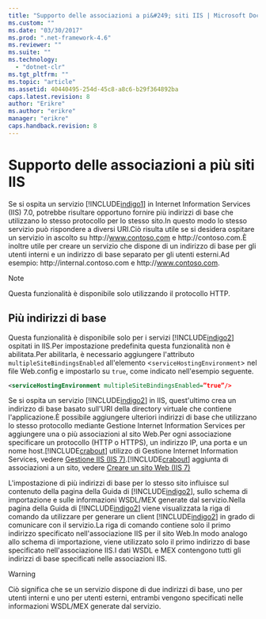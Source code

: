 ```yaml
---
title: "Supporto delle associazioni a pi&#249; siti IIS | Microsoft Docs"
ms.custom: ""
ms.date: "03/30/2017"
ms.prod: ".net-framework-4.6"
ms.reviewer: ""
ms.suite: ""
ms.technology: 
  - "dotnet-clr"
ms.tgt_pltfrm: ""
ms.topic: "article"
ms.assetid: 40440495-254d-45c8-a8c6-b29f364892ba
caps.latest.revision: 8
author: "Erikre"
ms.author: "erikre"
manager: "erikre"
caps.handback.revision: 8
---
```

# Supporto delle associazioni a pi&#249; siti IIS
Se si ospita un servizio [!INCLUDE[indigo1](../../../../includes/indigo1-md.md)] in Internet Information Services \(IIS\) 7.0, potrebbe risultare opportuno fornire più indirizzi di base che utilizzano lo stesso protocollo per lo stesso sito.In questo modo lo stesso servizio può rispondere a diversi URI.Ciò risulta utile se si desidera ospitare un servizio in ascolto su http:\/\/www.contoso.com e http:\/\/contoso.com.È inoltre utile per creare un servizio che dispone di un indirizzo di base per gli utenti interni e un indirizzo di base separato per gli utenti esterni.Ad esempio: http:\/\/internal.contoso.com e http:\/\/www.contoso.com.  
  
> [!NOTE]
>  Questa funzionalità è disponibile solo utilizzando il protocollo HTTP.  
  
## Più indirizzi di base  
 Questa funzionalità è disponibile solo per i servizi [!INCLUDE[indigo2](../../../../includes/indigo2-md.md)] ospitati in IIS.Per impostazione predefinita questa funzionalità non è abilitata.Per abilitarla, è necessario aggiungere l'attributo `multipleSiteBindingsEnabled` all'elemento \<`serviceHostingEnvironment`\> nel file Web.config e impostarlo su `true`, come indicato nell'esempio seguente.  
  
```xml  
<serviceHostingEnvironment multipleSiteBindingsEnabled=”true”/>  
```  
  
 Se si ospita un servizio [!INCLUDE[indigo2](../../../../includes/indigo2-md.md)] in IIS, quest'ultimo crea un indirizzo di base basato sull'URI della directory virtuale che contiene l'applicazione.È possibile aggiungere ulteriori indirizzi di base che utilizzano lo stesso protocollo mediante Gestione Internet Information Services per aggiungere una o più associazioni al sito Web.Per ogni associazione specificare un protocollo \(HTTP o HTTPS\), un indirizzo IP, una porta e un nome host.[!INCLUDE[crabout](../../../../includes/crabout-md.md)] utilizzo di Gestione Internet Information Services, vedere [Gestione IIS \(IIS 7\)](http://go.microsoft.com/fwlink/?LinkId=164057).[!INCLUDE[crabout](../../../../includes/crabout-md.md)] aggiunta di associazioni a un sito, vedere [Creare un sito Web \(IIS 7\)](http://go.microsoft.com/fwlink/?LinkId=164060)  
  
 L'impostazione di più indirizzi di base per lo stesso sito influisce sul contenuto della pagina della Guida di [!INCLUDE[indigo2](../../../../includes/indigo2-md.md)], sullo schema di importazione e sulle informazioni WSDL\/MEX generate dal servizio.Nella pagina della Guida di [!INCLUDE[indigo2](../../../../includes/indigo2-md.md)] viene visualizzata la riga di comando da utilizzare per generare un client [!INCLUDE[indigo2](../../../../includes/indigo2-md.md)] in grado di comunicare con il servizio.La riga di comando contiene solo il primo indirizzo specificato nell'associazione IIS per il sito Web.In modo analogo allo schema di importazione, viene utilizzato solo il primo indirizzo di base specificato nell'associazione IIS.I dati WSDL e MEX contengono tutti gli indirizzi di base specificati nelle associazioni IIS.  
  
> [!WARNING]
>  Ciò significa che se un servizio dispone di due indirizzi di base, uno per utenti interni e uno per utenti esterni, entrambi vengono specificati nelle informazioni WSDL\/MEX generate dal servizio.